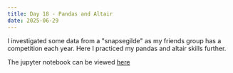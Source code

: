 ```yaml
---
title: Day 18 - Pandas and Altair
date: 2025-06-29
---
```

I investigated some data from a "snapsegilde" as my friends group has a competition each year. Here I practiced my pandas and altair skills further.

The jupyter notebook can be viewed [here](https://hub.2i2c.mybinder.org/user/jonskogland-1000daysofcoding-tgi6eawy/lab/tree/daily-projects/day18_20250629/Day18.ipynb)